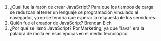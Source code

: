 1. ¿Cual fue la razón de crear JavaScript?
    Para que los tiempos de carga se reduzcan al tener un lenguaje de programación vinculado al navegador, ya no se tendría que esperar la respuesta de los servidores.
2. Quién fue el creador de JavaScript?
    Brendan Eich
3. ¿Por qué se llamó JavaScript?
    Por Marketing, ya que "Java" era la palabra de moda en esas épocas en el medio tecnológico.